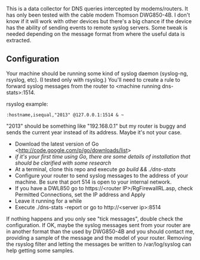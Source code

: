 This is a data collector for DNS queries intercepted by modems/routers.
It has only been tested with the cable modem Thomson DWG850-4B.
I don't know if it will work with other devices but there's a big chance if the 
device has the ability of sending events to remote syslog servers. Some tweak is
needed depending on the message format from where the useful data is extracted.

Configuration
-------------

Your machine should be running some kind of syslog daemon (syslog-ng, rsyslog, etc).
(I tested only with rsyslog.)
You'll need to create a rule to forward syslog messages from the router to &lt;machine running dns-stats&gt;:1514.

rsyslog example:

```
:hostname,isequal,"2013" @127.0.0.1:1514 & ~
```

"2013" should be something like "192.168.0.1" but my router is buggy and sends the current year instead of its address. Maybe it's not your case.

- Download the latest version of Go &lt;http://code.google.com/p/go/downloads/list&gt;
- *if it's your first time using Go, there are some details of installation that should be clarified with some research*
- At a terminal, clone this repo and execute *go build && ./dns-stats*
- Configure your router to send syslog messages to the address of your machine. Be sure that port 514 is open to your internal network.
- If you have a DWL850 go to https://&lt;router IP&gt;/RgFirewallRL.asp, check Permitted Connections, set the IP address and Apply
- Leave it running for a while
- Execute ./dns-stats -report or go to http://&lt;server ip&gt;:8514

If nothing happens and you only see "tick messages", double check the configuration. If OK, maybe the syslog messages sent
from your router are in another format than the used by DWG850-4B and you should
contact me, providing a sample of the message and the model of your router. Removing the rsyslog filter and letting the messages be written to /var/log/syslog can help getting some samples.
